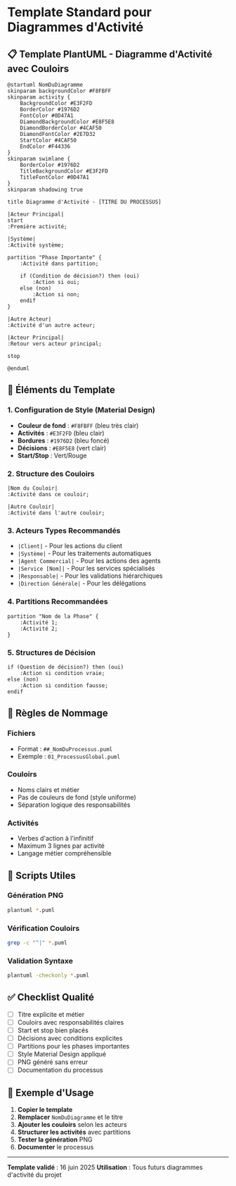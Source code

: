 # Template Standard pour Diagrammes d'Activité

## 📋 Template PlantUML - Diagramme d'Activité avec Couloirs

```plantuml
@startuml NomDuDiagramme
skinparam backgroundColor #F8FBFF
skinparam activity {
    BackgroundColor #E3F2FD
    BorderColor #1976D2
    FontColor #0D47A1
    DiamondBackgroundColor #E8F5E8
    DiamondBorderColor #4CAF50
    DiamondFontColor #2E7D32
    StartColor #4CAF50
    EndColor #F44336
}
skinparam swimlane {
    BorderColor #1976D2
    TitleBackgroundColor #E3F2FD
    TitleFontColor #0D47A1
}
skinparam shadowing true

title Diagramme d'Activité - [TITRE DU PROCESSUS]

|Acteur Principal|
start
:Première activité;

|Système|
:Activité système;

partition "Phase Importante" {
    :Activité dans partition;
    
    if (Condition de décision?) then (oui)
        :Action si oui;
    else (non)
        :Action si non;
    endif
}

|Autre Acteur|
:Activité d'un autre acteur;

|Acteur Principal|
:Retour vers acteur principal;

stop

@enduml
```

## 🎨 Éléments du Template

### 1. **Configuration de Style (Material Design)**
- **Couleur de fond** : `#F8FBFF` (bleu très clair)
- **Activités** : `#E3F2FD` (bleu clair)
- **Bordures** : `#1976D2` (bleu foncé)
- **Décisions** : `#E8F5E8` (vert clair)
- **Start/Stop** : Vert/Rouge

### 2. **Structure des Couloirs**
```plantuml
|Nom du Couloir|
:Activité dans ce couloir;

|Autre Couloir|
:Activité dans l'autre couloir;
```

### 3. **Acteurs Types Recommandés**
- `|Client|` - Pour les actions du client
- `|Système|` - Pour les traitements automatiques
- `|Agent Commercial|` - Pour les actions des agents
- `|Service [Nom]|` - Pour les services spécialisés
- `|Responsable|` - Pour les validations hiérarchiques
- `|Direction Générale|` - Pour les délégations

### 4. **Partitions Recommandées**
```plantuml
partition "Nom de la Phase" {
    :Activité 1;
    :Activité 2;
}
```

### 5. **Structures de Décision**
```plantuml
if (Question de décision?) then (oui)
    :Action si condition vraie;
else (non)
    :Action si condition fausse;
endif
```

## 📐 Règles de Nommage

### Fichiers
- Format : `##_NomDuProcessus.puml`
- Exemple : `01_ProcessusGlobal.puml`

### Couloirs
- Noms clairs et métier
- Pas de couleurs de fond (style uniforme)
- Séparation logique des responsabilités

### Activités
- Verbes d'action à l'infinitif
- Maximum 3 lignes par activité
- Langage métier compréhensible

## 🔧 Scripts Utiles

### Génération PNG
```bash
plantuml *.puml
```

### Vérification Couloirs
```bash
grep -c "^|" *.puml
```

### Validation Syntaxe
```bash
plantuml -checkonly *.puml
```

## ✅ Checklist Qualité

- [ ] Titre explicite et métier
- [ ] Couloirs avec responsabilités claires
- [ ] Start et stop bien placés
- [ ] Décisions avec conditions explicites
- [ ] Partitions pour les phases importantes
- [ ] Style Material Design appliqué
- [ ] PNG généré sans erreur
- [ ] Documentation du processus

## 📝 Exemple d'Usage

1. **Copier le template**
2. **Remplacer** `NomDuDiagramme` et le titre
3. **Ajouter les couloirs** selon les acteurs
4. **Structurer les activités** avec partitions
5. **Tester la génération** PNG
6. **Documenter** le processus

---
**Template validé** : 16 juin 2025
**Utilisation** : Tous futurs diagrammes d'activité du projet
